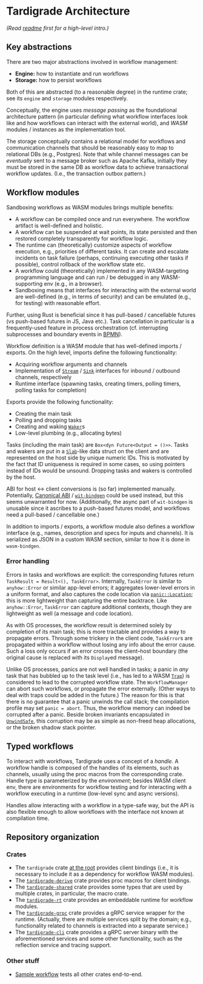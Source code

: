 # Tardigrade Architecture

*(Read [readme](README.md) first for a high-level intro.)*

## Key abstractions

There are two major abstractions involved in workflow management:

- **Engine:** how to instantiate and run workflows
- **Storage:** how to persist workflows

Both of this are abstracted (to a reasonable degree) in the runtime crate;
see its `engine` and `storage` modules respectively.

Conceptually, the engine uses *message passing* as the foundational
architecture pattern (in particular defining what workflow interfaces look like
and how workflows can interact with the external world), and *WASM* modules / instances
as the implementation tool.

The storage conceptually contains a relational model for workflows and communication channels
that should be reasonably easy to map to relational DBs (e.g., Postgres).
Note that while channel messages can be *eventually* sent to a message broker such as Apache Kafka,
initially they must be stored in the same DB as workflow data to achieve transactional workflow updates.
(I.e., the transaction outbox pattern.)

## Workflow modules

Sandboxing workflows as WASM modules brings multiple benefits:

- A workflow can be compiled once and run everywhere. The workflow artifact is well-defined
  and holistic.
- A workflow can be suspended at wait points, its state persisted and then restored
  completely transparently for workflow logic.
- The runtime can (theoretically) customize aspects of workflow execution, e.g., priorities
  of different tasks. It can create and escalate incidents on task failure (perhaps, continuing
  executing other tasks if possible), control rollback of the workflow state etc.
- A workflow could (theoretically) implemented in any WASM-targeting programming language
  and can run / be debugged in any WASM-supporting env (e.g., in a browser).
- Sandboxing means that interfaces for interacting with the external world are well-defined
  (e.g., in terms of security) and can be emulated (e.g., for testing) with reasonable effort.

Further, using Rust is beneficial since it has pull-based / cancellable futures
(vs push-based futures in JS, Java etc.). Task cancellation in particular
is a frequently-used feature in process orchestration (cf. interrupting subprocesses
and boundary events in [BPMN]).

Workflow definition is a WASM module that has well-defined imports / exports.
On the high level, imports define the following functionality:

- Acquiring workflow arguments and channels
- Implementation of [`Stream`] / [`Sink`] interfaces for inbound / outbound channels,
  respectively
- Runtime interface (spawning tasks, creating timers, polling timers, 
  polling tasks for completion)

Exports provide the following functionality:

- Creating the main task
- Polling and dropping tasks
- Creating and waking [`Waker`]s
- Low-level plumbing (e.g., allocating bytes)

Tasks (including the main task) are `Box<dyn Future<Output = ()>>`. Tasks and wakers
are put in a [`Slab`]-like data struct on the client
and are represented on the host side by unique numeric IDs.
This is motivated  by the fact that ID uniqueness is required in some cases,
so using pointers instead of IDs would be unsound.
Dropping tasks and wakers is controlled by the host.

ABI for host ↔ client conversions is (so far) implemented manually. Potentially,
[Canonical ABI] / [`wit-bindgen`] could be used instead, but this seems unwarranted
for now. (Additionally, the async part of `wit-bindgen` is unusable since
it ascribes to a push-based futures model, and workflows need a pull-based / cancellable one.)

In addition to imports / exports, a workflow module also defines a workflow interface
(e.g., names, description and specs for inputs and channels). It is serialized
as JSON in a custom WASM section, similar to how it is done in `wasm-bindgen`.

[BPMN]: https://en.wikipedia.org/wiki/Business_Process_Model_and_Notation
[`Stream`]: https://docs.rs/futures/latest/futures/stream/trait.Stream.html
[`Sink`]: https://docs.rs/futures/latest/futures/sink/trait.Sink.html
[`Waker`]: https://doc.rust-lang.org/std/task/struct.Waker.html
[`Slab`]: https://docs.rs/slab/latest/slab/struct.Slab.html
[Canonical ABI]: https://github.com/WebAssembly/component-model/blob/main/design/mvp/CanonicalABI.md
[`wit-bindgen`]: https://github.com/bytecodealliance/wit-bindgen

### Error handling

Errors in tasks and workflows are explicit: the corresponding futures return 
`TaskResult = Result<(), TaskError>`. Internally, `TaskError` is similar to `anyhow::Error`
or similar app-level errors; it aggregates lower-level errors in a uniform format,
and also captures the code location via [`panic::Location`]; this is more lightweight
than capturing the entire backtrace. Like `anyhow::Error`, `TaskError` can capture
additional contexts, though they are lightweight as well (a message and code location).

As with OS processes, the workflow result is determined solely by completion of its main task;
this is more tractable and provides a way to propagate errors. Through some trickery
in the client code, `TaskError`s are propagated within a workflow without losing any info
about the error cause. Such a loss only occurs if an error crosses the client–host boundary
(the original cause is replaced with its `Display`ed message).

Unlike OS processes, panics are not well handled in tasks; a panic in *any* task
that has bubbled up to the task level (i.e., has led to a WASM [`Trap`]) is considered 
to lead to the corrupted workflow state. The `WorkflowManager` can abort such workflows, 
or propagate the error externally. (Other ways to deal with traps could be added in the future.)
The reason for this is that there is no guarantee that a panic unwinds the call stack;
the compilation profile may set `panic = abort`. Thus, the workflow memory
can indeed be corrupted after a panic. Beside broken invariants encapsulated in [`UnwindSafe`],
this corruption may be as simple as non-freed heap allocations, or the broken shadow stack pointer. 

[`panic::Location`]: https://doc.rust-lang.org/std/panic/struct.Location.html
[`Trap`]: https://docs.rs/wasmtime/1/wasmtime/struct.Trap.html
[`UnwindSafe`]: https://doc.rust-lang.org/std/panic/trait.UnwindSafe.html

## Typed workflows

To interact with workflows, Tardigrade uses a concept of a *handle*. A workflow
handle is composed of the handles of its elements, such as channels,
usually using the proc macros from the corresponding crate. Handle type is parameterized
by the *environment*; besides WASM client env, there are environments
for workflow testing and for interacting with a workflow executing in a runtime
(low-level sync and async versions).

Handles allow interacting with a workflow in a type-safe way, but the API
is also flexible enough to allow workflows with the interface not known at compilation time.

## Repository organization

### Crates

- The `tardigrade` crate [at the root](.) provides client bindings
  (i.e., it is necessary to include it as a dependency for workflow WASM modules).
- The [`tardigrade-derive`](crates/derive) crate provides proc macros
  for client bindings.
- The [`tardigrade-shared`](crates/shared) crate provides some types
  that are used by multiple crates, in particular, the macro crate.
- The [`tardigrade-rt`](crates/rt) crate provides an embeddable runtime
  for workflow modules.
- The [`tardigrade-grpc`](crates/grpc) crate provides a gRPC service wrapper
  for the runtime. (Actually, there are multiple services split by the domain;
  e.g., functionality related to channels is extracted into a separate service.)
- The [`tardigrade-cli`](crates/cli) crate provides a gRPC server binary
  with the aforementioned services and some other functionality, such as
  the reflection service and tracing support.

### Other stuff

- [Sample workflow](e2e-tests/pizza) tests all other crates end-to-end.
